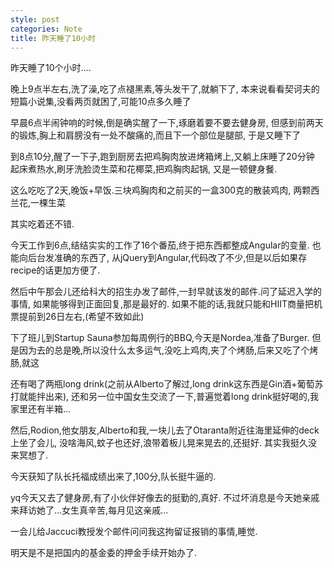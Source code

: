 ```yaml
---
style: post
categories: Note
title: 昨天睡了10小时
---
```

昨天睡了10个小时....

晚上9点半左右,洗了澡,吃了点褪黑素,等头发干了,就躺下了,
本来说看看契诃夫的短篇小说集,没看两页就困了,可能10点多久睡了

早晨6点半闹钟响的时候,倒是确实醒了一下,琢磨着要不要去健身房,
但感到前两天的锻炼,胸上和肩膀没有一处不酸痛的,而且下一个部位是腿部,
于是又睡下了

到8点10分,醒了一下子,跑到厨房去把鸡胸肉放进烤箱烤上,又躺上床睡了20分钟
起床煮热水,刷牙洗脸烫生菜和花椰菜,把鸡胸肉起锅,
又是一顿健身餐.

这么吃吃了2天,晚饭+早饭.三块鸡胸肉和之前买的一盒300克的散装鸡肉,
两颗西兰花,一棵生菜

其实吃着还不错.

今天工作到6点,结结实实的工作了16个番茄,终于把东西都整成Angular的变量.
也能向后台发准确的东西了,
从jQuery到Angular,代码改了不少,但是以后如果存recipe的话更加方便了.

然后中午那会儿还给科大的招生办发了邮件,一封早就该发的邮件.问了延迟入学的事情,
如果能够得到正面回复,那是最好的.
如果不能的话,我就只能和HIIT商量把机票提前到26日左右,(希望不致如此)

下了班儿到Startup Sauna参加每周例行的BBQ,今天是Nordea,准备了Burger.
但是因为去的总是晚,所以没什么太多运气,没吃上鸡肉,夹了个烤肠,后来又吃了个烤肠,就这

还有喝了两瓶long drink(之前从Alberto了解过,long drink这东西是Gin酒+葡萄苏打就能拌出来),
还和另一位中国女生交流了一下,普遍觉着long drink挺好喝的,我家里还有半箱...

然后,Rodion,他女朋友,Alberto和我,一块儿去了Otaranta附近往海里延伸的deck上坐了会儿,
没啥海风,蚊子也还好,浪带着板儿晃来晃去的,还挺好.
其实我挺久没来冥想了.

今天获知了队长托福成绩出来了,100分,队长挺牛逼的.

yq今天又去了健身房,有了小伙伴好像去的挺勤的,真好.
不过坏消息是今天她亲戚来拜访她了...女生真辛苦,每月见这亲戚...

一会儿给Jaccuci教授发个邮件问问我这拘留证报销的事情,睡觉.

明天是不是把国内的基金委的押金手续开始办了.
